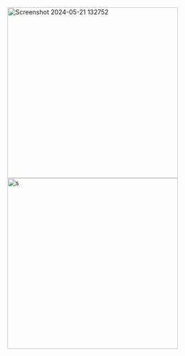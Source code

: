 <img width="383" alt="Screenshot 2024-05-21 132752" src="https://github.com/jacobturjeman/Password-Manager/assets/84174179/936e1f8d-f5e4-42f0-ae2e-4d2f7adca783">

<img width="383" alt="s" src="https://github.com/jacobturjeman/Password-Manager/assets/84174179/7ddbe842-bb65-4be8-aafd-c04b87b5a406">

